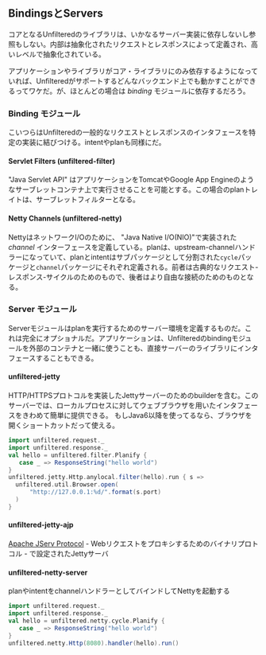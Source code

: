 BindingsとServers
--------------------

コアとなるUnfilteredのライブラリは、いかなるサーバー実装に依存しないし参照もしない。内部は抽象化されたリクエストとレスポンスによって定義され、高いレベルで抽象化されている。

アプリケーションやライブラリがコア・ライブラリにのみ依存するようになっていれば、Unfilteredがサポートするどんなバックエンド上でも動かすことができるってワケだ。が、ほとんどの場合は *binding* モジュールに依存するだろう。

### Binding モジュール

こいつらはUnfilteredの一般的なリクエストとレスポンスのインタフェースを特定の実装に結びつける。intentやplanも同様にだ。

#### Servlet Filters (unfiltered-filter)

"Java Servlet API" はアプリケーションをTomcatやGoogle App Engineのようなサーブレットコンテナ上で実行させることを可能とする。この場合のplanトレイトは、サーブレットフィルターとなる。

#### Netty Channels (unfiltered-netty)

NettyはネットワークI/Oのために、 "Java Native I/O(NIO)"で実装された *channel* インターフェースを定義している。planは、upstream-channelハンドラーになっていて、planとintentはサブパッケージとして分割された`cycle`パッケージと`channel`パッケージにそれぞれ定義される。前者は古典的なリクエスト-レスポンス-サイクルのためのもので、後者はより自由な接続のためのものとなる。

### Server モジュール

Serverモジュールはplanを実行するためのサーバー環境を定義するものだ。これは完全にオプショナルだ。アプリケーションは、Unfilteredのbindingモジュールを外部のコンテナと一緒に使うことも、直接サーバーのライブラリにインタフェースすることもできる。

#### unfiltered-jetty

HTTP/HTTPSプロトコルを実装したJettyサーバーのためのbuilderを含む。このサーバーでは、ローカルプロセスに対してウェブブラウザを用いたインタフェースをきわめて簡単に提供できる。
もしJava6以降を使ってるなら、ブラウザを開くショートカットだって使える。

```scala
import unfiltered.request._
import unfiltered.response._
val hello = unfiltered.filter.Planify {
   case _ => ResponseString("hello world")
}
unfiltered.jetty.Http.anylocal.filter(hello).run { s =>
  unfiltered.util.Browser.open(
      "http://127.0.0.1:%d/".format(s.port)
  )
}
```
#### unfiltered-jetty-ajp

[Apache JServ Protocol][ajp] - Webリクエストをプロキシするためのバイナリプロトコル - で設定されたJettyサーバ

[ajp]: http://en.wikipedia.org/wiki/Apache_JServ_Protocol

#### unfiltered-netty-server

planやintentをchannelハンドラーとしてバインドしてNettyを起動する

```scala
import unfiltered.request._
import unfiltered.response._
val hello = unfiltered.netty.cycle.Planify {
   case _ => ResponseString("hello world")
}
unfiltered.netty.Http(8080).handler(hello).run()
```

